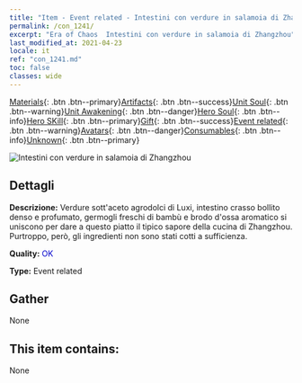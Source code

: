 ```yaml
---
title: "Item - Event related - Intestini con verdure in salamoia di Zhangzhou"
permalink: /con_1241/
excerpt: "Era of Chaos  Intestini con verdure in salamoia di Zhangzhou"
last_modified_at: 2021-04-23
locale: it
ref: "con_1241.md"
toc: false
classes: wide
---
```

 [Materials](/ItemsIT/){: .btn .btn--primary}[Artifacts](/ItemsIT/Artifacts/){: .btn .btn--success}[Unit Soul](/ItemsIT/UnitSoul/){: .btn .btn--warning}[Unit Awakening](/ItemsIT/UnitAwakening/){: .btn .btn--danger}[Hero Soul](/ItemsIT/HeroSoul/){: .btn .btn--info}[Hero SKill](/ItemsIT/HeroSkill/){: .btn .btn--primary}[Gift](/ItemsIT/Gift/){: .btn .btn--success}[Event related](/ItemsIT/Events/){: .btn .btn--warning}[Avatars](/ItemsIT/Avatars/){: .btn .btn--danger}[Consumables](/ItemsIT/Consumables/){: .btn .btn--info}[Unknown](/ItemsIT/Unknown/){: .btn .btn--primary}

 ![Intestini con verdure in salamoia di Zhangzhou](/images/t/i_81531331.png)

## Dettagli
 **Descrizione:** Verdure sott'aceto agrodolci di Luxi, intestino crasso bollito denso e profumato, germogli freschi di bambù e brodo d'ossa aromatico si uniscono per dare a questo piatto il tipico sapore della cucina di Zhangzhou. Purtroppo, però, gli ingredienti non sono stati cotti a sufficienza.

 **Quality:** <span style="color: #0000CD">OK</span>

 **Type:** Event related

## Gather

  None

## This item contains:

  None

